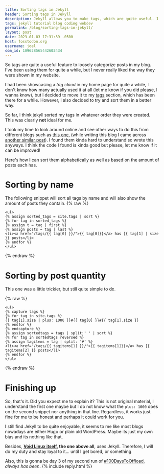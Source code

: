```yaml
---
title: Sorting tags in Jekyll
header: Sorting tags in Jekyll
description: Jekyll allows you to make tags, which are quite useful. I've been working on reducing the amount of tags and changing the way I display them in my blog. So here's what's up
tags: jekyll tutorial blog coding webdev
permalink: /blog/sorting-tags-in-jekyll/
layout: post
date: 2023-01-03 17:31:39 -0500
host: fosstodon.org
username: joel
com_id: 109628565442603434
---
```


So tags are quite a useful feature to loosely categorize posts in my blog. I've been using them for quite a while, but I never really liked the way they were shown in my website.

I had been showcasing a *tag cloud* in my home page for quite a while, I don't know how many actually used it at all (let me know if you did please, I wanna know), but I decided to move it to my [tags](/tags) section, which has been there for a while. However, I also decided to try and sort them in a better way.

So far, I think jekyll sorted my tags in whatever order they were created. This was clearly __not__ ideal for me.

I took my time to look around online and see other ways to do this from different blogs such as [this one](https://mindthecode.com/blog/sorting-tags-in-jekyll/), (while writing this blog I came across [another similar post](https://lei1025.github.io/Implement-Sorting-Tags-by-Name-and-Value-in-Jekyll/)). I found them kinda hard to understand so wrote this anyways. I think the code I found is kinda good but please, let me know if it can be improved!

Here's how I can sort them alphabetically as well as based on the amount of posts each has.

# Sorting by name


The following snippet will sort all tags by name and will also show the amount of posts they contain.
{% raw %}
```liquid
<ul>
{% assign sorted_tags = site.tags | sort %}
{% for tag in sorted_tags %}
{% assign t = tag | first %}
{% assign posts = tag | last %}
<li><a href="/tags/{{ tag[0] }}/">{{ tag[0]}}</a> has {{ tag[1] | size }} posts</li>
{% endfor %}
</ul>
```
{% endraw %}

# Sorting by post quantity

This one was a little trickier, but still quite simple to do.

{% raw %}
```liquid
<ul>
{% capture tags %}
{% for tag in site.tags %}
{{ tag[1].size | plus: 1000 }}#{{ tag[0] }}#{{ tag[1].size }}
{% endfor %}
{% endcapture %}
{% assign sortedtags = tags | split:' ' | sort %}
{% for tag in sortedtags reversed %}
{% assign tagitems = tag | split: '#' %}
<li><a href="/tags/{{ tagitems[1] }}/">{{ tagitems[1]}}</a> has {{ tagitems[2] }} posts</li>
{% endfor %}
</ul>
```
{% endraw %}

# Finishing up

So, that's it. Did you expect me to explain it? This is not original material, I understand the first one maybe but I do not know what the `plus: 1000` does on the second snippet nor anything in that line. Regardless, it works just fine for me to be honest and perhaps it could work for you.

I still find Jekyll to be quite enjoyable, it seems to me like most blogs nowadays are either Hugo or plain old WordPress. Maybe its just my own bias and its nothing like that.

Besides, **[Void Linux itself](https://github.com/void-linux/void-linux.github.io/), the one above all**, uses Jekyll. Therefore, I will do my duty and stay loyal to it... until I get bored, or something.

Also, this is gonna be day 3 of my second run of [#100DaysToOffload](https://100daystooffload.com), *always has been*.
{% include reply.html %}
